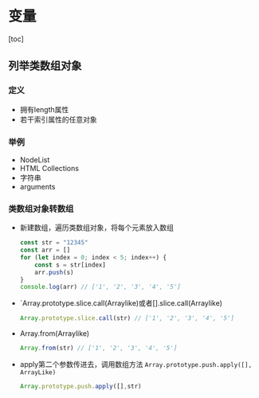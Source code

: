 # 变量

[toc]

## 列举类数组对象

### 定义

- 拥有length属性
- 若干索引属性的任意对象

### 举例

- NodeList
- HTML Collections
- 字符串
- arguments

### 类数组对象转数组

- 新建数组，遍历类数组对象，将每个元素放入数组

  ```js
  const str = "12345"
  const arr = []
  for (let index = 0; index < 5; index++) {
      const s = str[index]
      arr.push(s)
  }
  console.log(arr) // ['1', '2', '3', '4', '5']
  ```

- `Array.prototype.slice.call(Arraylike)或者[].slice.call(Arraylike)

  ```js
  Array.prototype.slice.call(str) // ['1', '2', '3', '4', '5']
  ```

- Array.from(Arraylike)

  ```js
  Array.from(str) // ['1', '2', '3', '4', '5']
  ```

- apply第二个参数传进去，调用数组方法 `Array.prototype.push.apply([], ArrayLike)`

  ```js
  Array.prototype.push.apply([],str)
  ```
